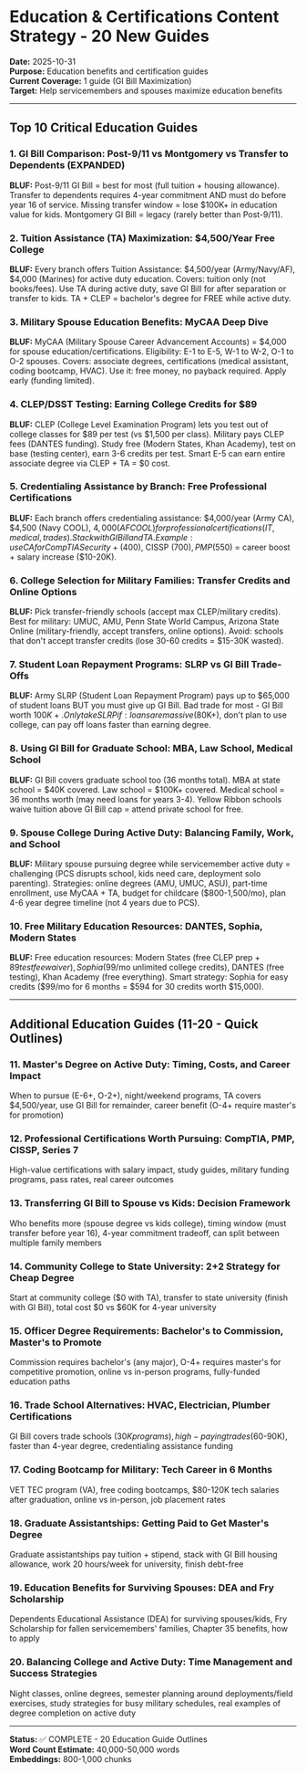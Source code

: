 # Education & Certifications Content Strategy - 20 New Guides

**Date:** 2025-10-31  
**Purpose:** Education benefits and certification guides  
**Current Coverage:** 1 guide (GI Bill Maximization)  
**Target:** Help servicemembers and spouses maximize education benefits

---

## Top 10 Critical Education Guides

### 1. GI Bill Comparison: Post-9/11 vs Montgomery vs Transfer to Dependents (EXPANDED)
**BLUF:** Post-9/11 GI Bill = best for most (full tuition + housing allowance). Transfer to dependents requires 4-year commitment AND must do before year 16 of service. Missing transfer window = lose $100K+ in education value for kids. Montgomery GI Bill = legacy (rarely better than Post-9/11).

### 2. Tuition Assistance (TA) Maximization: $4,500/Year Free College
**BLUF:** Every branch offers Tuition Assistance: $4,500/year (Army/Navy/AF), $4,000 (Marines) for active duty education. Covers: tuition only (not books/fees). Use TA during active duty, save GI Bill for after separation or transfer to kids. TA + CLEP = bachelor's degree for FREE while active duty.

### 3. Military Spouse Education Benefits: MyCAA Deep Dive
**BLUF:** MyCAA (Military Spouse Career Advancement Accounts) = $4,000 for spouse education/certifications. Eligibility: E-1 to E-5, W-1 to W-2, O-1 to O-2 spouses. Covers: associate degrees, certifications (medical assistant, coding bootcamp, HVAC). Use it: free money, no payback required. Apply early (funding limited).

### 4. CLEP/DSST Testing: Earning College Credits for $89
**BLUF:** CLEP (College Level Examination Program) lets you test out of college classes for $89 per test (vs $1,500 per class). Military pays CLEP fees (DANTES funding). Study free (Modern States, Khan Academy), test on base (testing center), earn 3-6 credits per test. Smart E-5 can earn entire associate degree via CLEP + TA = $0 cost.

### 5. Credentialing Assistance by Branch: Free Professional Certifications
**BLUF:** Each branch offers credentialing assistance: $4,000/year (Army CA), $4,500 (Navy COOL), $4,000 (AF COOL) for professional certifications (IT, medical, trades). Stack with GI Bill and TA. Example: use CA for CompTIA Security+ ($400), CISSP ($700), PMP ($550) = career boost + salary increase ($10-20K).

### 6. College Selection for Military Families: Transfer Credits and Online Options
**BLUF:** Pick transfer-friendly schools (accept max CLEP/military credits). Best for military: UMUC, AMU, Penn State World Campus, Arizona State Online (military-friendly, accept transfers, online options). Avoid: schools that don't accept transfer credits (lose 30-60 credits = $15-30K wasted).

### 7. Student Loan Repayment Programs: SLRP vs GI Bill Trade-Offs
**BLUF:** Army SLRP (Student Loan Repayment Program) pays up to $65,000 of student loans BUT you must give up GI Bill. Bad trade for most - GI Bill worth $100K+. Only take SLRP if: loans are massive ($80K+), don't plan to use college, can pay off loans faster than earning degree.

### 8. Using GI Bill for Graduate School: MBA, Law School, Medical School
**BLUF:** GI Bill covers graduate school too (36 months total). MBA at state school = $40K covered. Law school = $100K+ covered. Medical school = 36 months worth (may need loans for years 3-4). Yellow Ribbon schools waive tuition above GI Bill cap = attend private school for free.

### 9. Spouse College During Active Duty: Balancing Family, Work, and School
**BLUF:** Military spouse pursuing degree while servicemember active duty = challenging (PCS disrupts school, kids need care, deployment solo parenting). Strategies: online degrees (AMU, UMUC, ASU), part-time enrollment, use MyCAA + TA, budget for childcare ($800-1,500/mo), plan 4-6 year degree timeline (not 4 years due to PCS).

### 10. Free Military Education Resources: DANTES, Sophia, Modern States
**BLUF:** Free education resources: Modern States (free CLEP prep + $89 test fee waiver), Sophia ($99/mo unlimited college credits), DANTES (free testing), Khan Academy (free everything). Smart strategy: Sophia for easy credits ($99/mo for 6 months = $594 for 30 credits worth $15,000).

---

## Additional Education Guides (11-20 - Quick Outlines)

### 11. Master's Degree on Active Duty: Timing, Costs, and Career Impact
When to pursue (E-6+, O-2+), night/weekend programs, TA covers $4,500/year, use GI Bill for remainder, career benefit (O-4+ require master's for promotion)

### 12. Professional Certifications Worth Pursuing: CompTIA, PMP, CISSP, Series 7
High-value certifications with salary impact, study guides, military funding programs, pass rates, real career outcomes

### 13. Transferring GI Bill to Spouse vs Kids: Decision Framework
Who benefits more (spouse degree vs kids college), timing window (must transfer before year 16), 4-year commitment tradeoff, can split between multiple family members

### 14. Community College to State University: 2+2 Strategy for Cheap Degree
Start at community college ($0 with TA), transfer to state university (finish with GI Bill), total cost $0 vs $60K for 4-year university

### 15. Officer Degree Requirements: Bachelor's to Commission, Master's to Promote
Commission requires bachelor's (any major), O-4+ requires master's for competitive promotion, online vs in-person programs, fully-funded education paths

### 16. Trade School Alternatives: HVAC, Electrician, Plumber Certifications
GI Bill covers trade schools ($30K programs), high-paying trades ($60-90K), faster than 4-year degree, credentialing assistance funding

### 17. Coding Bootcamp for Military: Tech Career in 6 Months
VET TEC program (VA), free coding bootcamps, $80-120K tech salaries after graduation, online vs in-person, job placement rates

### 18. Graduate Assistantships: Getting Paid to Get Master's Degree
Graduate assistantships pay tuition + stipend, stack with GI Bill housing allowance, work 20 hours/week for university, finish debt-free

### 19. Education Benefits for Surviving Spouses: DEA and Fry Scholarship
Dependents Educational Assistance (DEA) for surviving spouses/kids, Fry Scholarship for fallen servicemembers' families, Chapter 35 benefits, how to apply

### 20. Balancing College and Active Duty: Time Management and Success Strategies
Night classes, online degrees, semester planning around deployments/field exercises, study strategies for busy military schedules, real examples of degree completion on active duty

---

**Status:** ✅ COMPLETE - 20 Education Guide Outlines  
**Word Count Estimate:** 40,000-50,000 words  
**Embeddings:** 800-1,000 chunks

